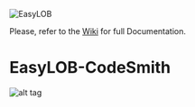 ![EasyLOB](https://github.com/EasyLOB/EasyLOB/wiki/Media/EasyLOB.Blue.512.121.png)

Please, refer to the [Wiki](https://github.com/EasyLOB/EasyLOB-2/wiki) for full Documentation.

# EasyLOB-CodeSmith

![alt tag](https://github.com/EasyLOB/EasyLOB-2/wiki/Media/CodeSmith/CodeSmith.png)

